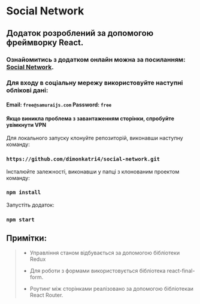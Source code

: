 # Social Network

## Додаток розроблений за допомогою фреймворку React.

### Ознайомитись з додатком онлайн можна за посиланням: [Social Network](https://dimonkatri4.github.io/social-network/).

### Для входу в соціальну мережу використовуйте наступні облікові дані: 
#### Email: `free@samuraijs.com` Password: `free`
#### Якщо виникла проблема з завантаженням сторінки, спробуйте увімкнути VPN


Для локального запуску клонуйте репозиторій, виконавши наступну команду:

### `https://github.com/dimonkatri4/social-network.git`

Інсталюйте залежності, виконавши у папці з клонованим проектом команду:

### `npm install`

Запустіть додаток:

### `npm start`

## Примітки:

>
> - Управління станом відбувається за допомогою бібліотеки Redux
>
> - Для роботи з формами використовується бібліотека react-final-form.
>
> - Роутинг між сторінками реалізовано за допомогою бібліотекаи React Router.